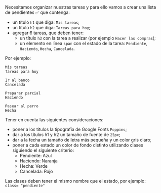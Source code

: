 Necesitamos organizar nuestras tareas y para ello vamos a crear una lista de pendientes :white_check_mark: que contenga:

- un título `h1` que diga: `Mis tareas`;
- un título `h2` que diga: `Tareas para hoy`;
- agregar 6 tareas, que deben tener:
  - un título `h3` con la tarea a realizar (por ejemplo `Hacer las compras`);
  - un elemento en línea `span` con el estado de la tarea: `Pendiente`, `Haciendo`, `Hecha`, `Cancelada`.
  
Por ejemplo:

```
Mis tareas
Tareas para hoy

Ir al banco
Cancelada

Preparar parcial
Haciendo

Pasear al perro
Hecha
```
Tener en cuenta las siguientes consideraciones:

- poner a los títulos la tipografía de Google Fonts `Poppins`;
- dar a los títulos h1 y h2 un tamaño de fuente de `25px`;
- dar a la fecha un tamaño de letra más pequeña y un color gris claro;
- poner a cada estado un color de fondo distinto utilizando clases siguiendo el siguiente criterio:
  - Pendiente: Azul
  - Haciendo: Naranja
  - Hecha: Verde
  - Cancelada: Rojo

Las clases deben tener el mismo nombre que el estado, por ejemplo: ` class= "pendiente"`